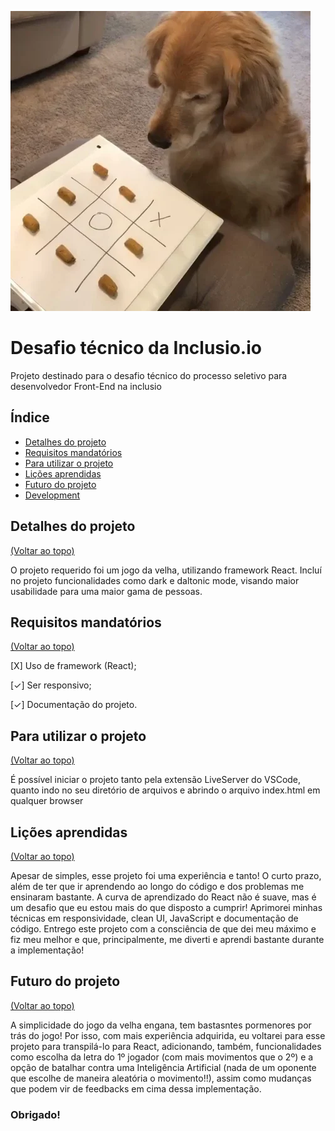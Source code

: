 ![Dog playing tic-tac-toe gif](https://raw.githubusercontent.com/YuriValenca/JogoDaVelhaJS/main/assets/giphy.webp)

# Desafio técnico da Inclusio.io

Projeto destinado para o desafio técnico do processo seletivo para desenvolvedor Front-End na inclusio

## Índice

- [Detalhes do projeto](#detalhes-do-projeto)
- [Requisitos mandatórios](#requisitos-mandatórios)
- [Para utilizar o projeto](#para-utilizar-o-projeto)
- [Lições aprendidas](#lições-aprendidas)
- [Futuro do projeto](#futuro-do-projeto)
- [Development](#development)

## Detalhes do projeto

[(Voltar ao topo)](#índice)

O projeto requerido foi um jogo da velha, utilizando framework React. Incluí no projeto funcionalidades como dark e daltonic mode, visando maior usabilidade para uma maior gama de pessoas.

## Requisitos mandatórios

[(Voltar ao topo)](#índice)

[X] Uso de framework (React);

[✓] Ser responsivo;

[✓] Documentação do projeto.

## Para utilizar o projeto

[(Voltar ao topo)](#índice)

É possível iniciar o projeto tanto pela extensão LiveServer do VSCode, quanto indo no seu diretório de arquivos e abrindo o arquivo index.html em qualquer browser

## Lições aprendidas

[(Voltar ao topo)](#índice)

Apesar de simples, esse projeto foi uma experiência e tanto! O curto prazo, além de ter que ir aprendendo ao longo do código e dos problemas me ensinaram bastante. A curva de aprendizado do React não é suave, mas é um desafio que eu estou mais do que disposto a cumprir! Aprimorei minhas técnicas em responsividade, clean UI, JavaScript e documentação de código. Entrego este projeto com a consciência de que dei meu máximo e fiz meu melhor e que, principalmente, me diverti e aprendi bastante durante a implementação!

## Futuro do projeto

[(Voltar ao topo)](#índice)

A simplicidade do jogo da velha engana, tem bastasntes pormenores por trás do jogo! Por isso, com mais experiência adquirida, eu voltarei para esse projeto para transpilá-lo para React, adicionando, também, funcionalidades como escolha da letra do 1º jogador (com mais movimentos que o 2º) e a opção de batalhar contra uma Inteligência Artificial (nada de um oponente que escolhe de maneira aleatória o movimento!!), assim como mudanças que podem vir de feedbacks em cima dessa implementação.

### Obrigado!
